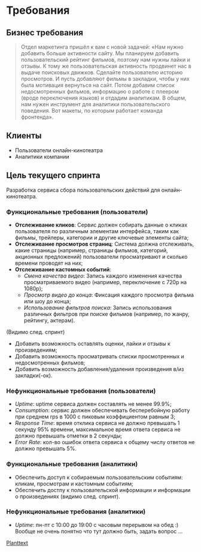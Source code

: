 # Требования


## Бизнес требования

> Отдел маркетинга пришёл к вам с новой задачей: «Нам нужно добавить больше активности сайту. Мы планируем добавить пользовательский рейтинг фильмов, поэтому нам нужны лайки и отзывы. К тому же пользовательская активность продвинет нас в выдаче поисковых движков. Сделайте пользователю историю просмотров. И пусть добавляют фильмы в закладки, чтобы у них была мотивация вернуться на сайт. Потом добавим список недосмотренных фильмов, информацию о работе с плеером (вроде переключения языков) и отдадим аналитикам. В общем, нам нужен инструмент для аналитики пользовательского поведения. Вот макеты, по которым работает команда фронтенда».


## Клиенты

* Пользователи онлайн-кинотеатра
* Аналитики компании


## Цель текущего спринта

Разработка сервиса сбора пользовательских действий для онлайн-кинотеатра.


### Функциональные требования (пользователи)

- **Отслеживание кликов**: Сервис должен собирать данные о кликах пользователя по различным элементам интерфейса, таким как фильмы, трейлеры, категории и другие ключевые элементы сайта;
- **Отслеживание просмотров страниц**: Система должна отслеживать, какие страницы (например, страницы фильмов, категорий, акционных предложений) пользователи просматривают и сколько времени проводят на них;
- **Отслеживание кастомных событий**:
    - *Смена качества видео*: Запись каждого изменения качества просматриваемого видео (например, переключение с 720p на 1080p);
    - *Просмотр видео до конца*: Фиксация каждого просмотра фильма или шоу до конца;
    - *Использование фильтров поиска*: Запись использования различных фильтров при поиске фильмов (например, по жанру, рейтингу, актерам).


(Видимо след. спринт)
- Добавить возможность оставлять оценки, лайки и отзывы к произведениям;
- Добавить возможность просматривать списки просмотренных и недосмотренных фильмов;
- Добавить возможность добавления/удаления произведения в/из закладки(-ок).


### Нефункциональные требования (пользователи)

- *Uptime*: uptime сервиса должен составлять не менее 99.9%;
- *Consumption*: cервис должен обеспечивать бесперебойную работу при среднем rps в 1000 с пиковым коэффициентом равным 3; 
- *Response Time*: время отклика сервиса не должно превышать 1 секунду 95% времени, максимальное время ответа сервиса не должно превышать отметки в 2 секунды;
- *Error Rate*: кол-во ошибок ответа сервиса к общему числу ответов не должно превышать 5%.


### Функциональные требования (аналитики)

- Обеспечить доступ к собираемым пользовательским событиям: кликам, просмотрам и кастомным событиям;
- Обеспечить достпу к пользовательской информации и информации о произведениях (видимо след. спринт).


### Нефункциональные требования (аналитики)

- *Uptime*: пн-пт с 10:00 до 19:00 с часовым перерывом на обед :) Вообще не очень понятно что тут должно быть, задать вопрос ...

[Planttext](https://www.planttext.com/)

